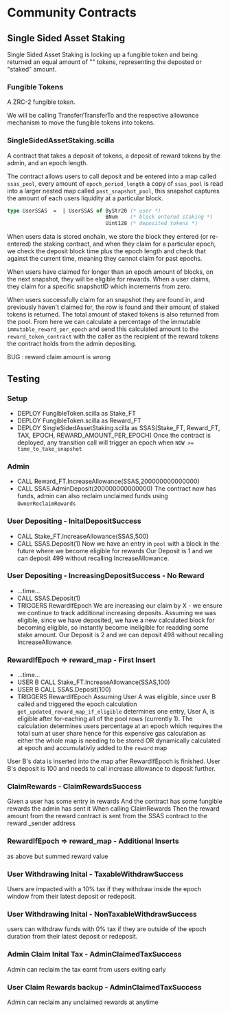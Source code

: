 # Community Contracts

## Single Sided Asset Staking

Single Sided Asset Staking is locking up a fungible token and being returned an equal amount of "" tokens, representing the deposted or "staked" amount.

### Fungible Tokens

A ZRC-2 fungible token.

We will be calling Transfer/TransferTo and the respective allowance mechanism to move the fungible tokens into  tokens.

### SingleSidedAssetStaking.scilla

A contract that takes a deposit of  tokens, a deposit of reward tokens by the admin, and an epoch length.

The contract allows users to call deposit and be entered into a map called ```ssas_pool```, every amount of ```epoch_period_length``` a copy of ```ssas_pool``` is read into a larger nested map called ```past_snapshot_pool```, this snapshot captures the amount of each users liquidity at a particular block.

```ocaml
type UserSSAS  =  | UserSSAS of ByStr20 (* user *)
                                BNum    (* block entered staking *)
                                Uint128 (* deposited tokens *)
```

When users data is stored onchain, we store the block they entered (or re-entered) the staking contract, and when they claim for a particular epoch, we check the deposit block time plus the epoch length and check that against the current time, meaning they cannot claim for past epochs.

When users have claimed for longer than an epoch amount of blocks, on the next snapshot, they will be eligible for rewards. When a user claims, they claim for a specific snapshotID which increments from zero.

When users successfully claim for an snapshot they are found in, and previously haven't claimed for, the row is found and their amount of staked tokens is returned. The total amount of staked tokens is also returned from the pool. From here we can calculate a percentage of the immutable ```immutable_reward_per_epoch``` and send this calculated amount to the ```reward_token_contract``` with the caller as the recipient of the reward tokens the contract holds from the admin depositing. 

BUG : reward claim amount is wrong

## Testing

### Setup

* DEPLOY FungibleToken.scilla as Stake_FT
* DEPLOY FungibleToken.scilla as Reward_FT
* DEPLOY SingleSidedAssetStaking.scilla as SSAS(Stake_FT, Reward_FT, TAX, EPOCH, REWARD_AMOUNT_PER_EPOCH)
Once the contract is deployed, any transition call will trigger an epoch when ```NOW >= time_to_take_snapshot```

### Admin

* CALL Reward_FT.IncreaseAllowance(SSAS,200000000000000)
* CALL SSAS.AdminDeposit(200000000000000)
The contract now has funds, admin can also reclaim unclaimed funds using ```OwnerReclaimRewards```

### User Depositing -  InitalDepositSuccess

* CALL Stake_FT.IncreaseAllowance(SSAS,500)
* CALL SSAS.Deposit(1)
Now we have an entry in ```pool``` with a block in the future where we become eligible for rewards
Our Deposit is 1 and we can deposit 499 without recalling IncreaseAllowance.

### User Depositing - IncreasingDepositSuccess - No Reward 

* ...time...
* CALL SSAS.Deposit(1)
* TRIGGERS RewardIfEpoch 
We are increasing our claim by X - we ensure we continue to track additional increasing deposits.
Assuming we was eligible, since we have deposited, we have a new calculated block for becoming eligible, so instantly become ineligible for readding some stake amount.
Our Deposit is 2 and we can deposit 498 without recalling IncreaseAllowance.

### RewardIfEpoch => reward_map - First Insert

* ...time...
* USER B CALL Stake_FT.IncreaseAllowance(SSAS,100)
* USER B CALL SSAS.Deposit(100)
* TRIGGERS RewardIfEpoch 
Assuming User A was eligible, since user B called and triggered the epoch calculation ```get_updated_reward_map_if_eligible``` determines one entry, User A, is eligible after for-eaching all of the pool rows (currently 1). The calculation determines users percentage at an epoch which requires the total sum at user share hence for this expensive gas calculation as either the whole map is needing to be stored OR dynamically calculated at epoch and accumulativly added to the ```reward``` map

User B's data is inserted into the map after  RewardIfEpoch is finished.
User B's deposit is 100 and needs to call increase allowance to deposit further.

### ClaimRewards - ClaimRewardsSuccess
Given a user has some entry in rewards 
And the contract has some fungible rewards the admin has sent it
When calling ClaimRewards
Then the reward amount from the reward contract is sent from the SSAS contract to the reward _sender address

### RewardIfEpoch => reward_map - Additional Inserts
as above but summed reward value

### User Withdrawing Inital - TaxableWithdrawSuccess
Users are impacted with a 10% tax if they withdraw inside the epoch window from their latest deposit or redeposit.

### User Withdrawing Inital - NonTaxableWithdrawSuccess
users can withdraw funds with 0% tax if they are outside of the epoch duration from their latest deposit or redeposit.

### Admin Claim Inital Tax - AdminClaimedTaxSuccess
Admin can reclaim the tax earnt from users exiting early

### User Claim Rewards backup - AdminClaimedTaxSuccess
Admin can reclaim any unclaimed rewards at anytime